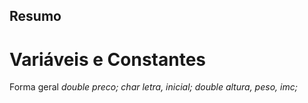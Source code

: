 ## Resumo 

# Variáveis e Constantes 
Forma geral 
*double preco;*
*char letra, inicial;*
*double altura, peso, imc;*